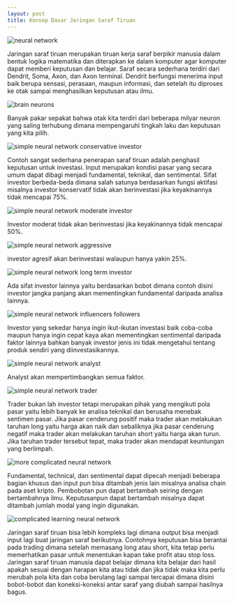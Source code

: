 ```yaml
---
layout: post
title: Konsep Dasar Jaringan Saraf Tiruan
---
```

![neural network](https://images.hive.blog/DQmRofEzcaPgZPui3k6Dxe6t9ofQyo4rnkDxM111h2UpVA8/0.neural-network.png)

Jaringan saraf tiruan merupakan tiruan kerja saraf berpikir manusia dalam bentuk logika matematika dan diterapkan ke dalam komputer agar komputer dapat memberi keputusan dan belajar. Saraf secara sederhana terdiri dari Dendrit, Soma, Axon, dan Axon terminal. Dendrit berfungsi menerima input baik berupa sensasi, perasaan, maupun informasi, dan setelah itu diproses ke otak sampai menghasilkan keputusan atau ilmu.

![brain neurons](https://images.hive.blog/DQmSerF9VYRhR8gPS1GvAudzQ4LY8r3e9dNsSZ3ypqSbdbh/1.brain-neurons.png)

Banyak pakar sepakat bahwa otak kita terdiri dari beberapa milyar neuron yang saling terhubung dimana mempengaruhi tingkah laku dan keputusan yang kita pilih.

![simple neural network conservative investor](https://images.hive.blog/DQmRZGEonFTppdhDM6jYq1EBBU81csFdENnFi8zNSKsDMJD/2.simple-nn-conservative-investor.png)

Contoh sangat sederhana penerapan saraf tiruan adalah penghasil keputusan untuk investasi. Input merupakan kondisi pasar yang secara umum dapat dibagi menjadi fundamental, teknikal, dan sentimental. Sifat investor berbeda-beda dimana salah satunya berdasarkan fungsi aktifasi misalnya investor konservatif tidak akan berinvestasi jika keyakinannya tidak mencapai 75%.

![simple neural network moderate investor](https://images.hive.blog/DQmX5GRQUX8YQivqqwwfqpWQJ1MeajjZQA8fqkDTR4HxP3A/3.simple-nn-moderate-investor.png)

Investor moderat tidak akan berinvestasi jika keyakinannya tidak mencapai 50%.

![simple neural network aggressive](https://images.hive.blog/DQmVSP97CTpHwJdabzg3YLV6zW7qnwfNcUVDqydDzPrb7Af/4.simple-nn-aggressive-investor.png)

investor agresif akan berinvestasi walaupun hanya yakin 25%.

![simple neural network long term investor](https://images.hive.blog/DQmRTiGG6bLPUgK7vG7rQFhpgEEmoHN8aR4u8FaVJG4487d/5.simple-nn-long-term-investor.png)

Ada sifat investor lainnya yaitu berdasarkan bobot dimana contoh disini investor jangka panjang akan mementingkan fundamental daripada analisa lainnya.

![simple neural network influencers followers](https://images.hive.blog/DQmZyTg4k2Ws5B3pwiqjceKmvtqbExYw4rcZ98fuCKp4DTB/6.simple-nn-influencers-followers.png)

Investor yang sekedar hanya ingin ikut-ikutan investasi baik coba-coba maupun hanya ingin cepat kaya akan mementingkan sentimental daripada faktor lainnya bahkan banyak investor jenis ini tidak mengetahui tentang produk sendiri yang diinvestasikannya.

![simple neural network analyst](https://images.hive.blog/DQmYg2rk1nfLHZQSmY4jYSSJAjB3hSB1RS4ZdAYyh9m3MHZ/7.simple-nn-analyst.png)

Analyst akan mempertimbangkan semua faktor.

![simple neural network trader](https://images.hive.blog/DQmVNknBkjUpr4Xv8kvBTAHxNPM5Bgi2UBbbTuSuxnZLA6H/8.simple-nn-trader.png)

Trader bukan lah investor tetapi merupakan pihak yang mengikuti pola pasar yaitu lebih banyak ke analisa teknikal dan berusaha menebak sentimen pasar. Jika pasar cenderung positif maka trader akan melakukan taruhan long yaitu harga akan naik dan sebaliknya jika pasar cenderung negatif maka trader akan melakukan taruhan short yaitu harga akan turun. Jika taruhan trader tersebut tepat, maka trader akan mendapat keuntungan yang berlimpah.

![more complicated neural network](https://images.hive.blog/DQmZLhKus8BAx5ffSZDEWxu8sdLUYgFVpsZS3qUPGmn8L91/9.more-complicated-nn.png)

Fundamental, technical, dan sentimental dapat dipecah menjadi beberapa bagian khusus dan input pun bisa ditambah jenis lain misalnya analisa chain pada aset kripto. Pembobotan pun dapat bertambah seiring dengan bertambahnya ilmu. Keputusanpun dapat bertambah misalnya dapat ditambah jumlah modal yang ingin digunakan.

![complicated learning neural network](https://images.hive.blog/DQmYWYjhcb4GijDXR3YPQaGysWWFrPj32e8izzRUqY9siaU/10.complicated-learning-nn.png)

Jaringan saraf tiruan bisa lebih kompleks lagi dimana output bisa menjadi input lagi buat jaringan saraf berikutnya. Contohnya keputusan bisa berantai pada trading dimana setelah memasang long atau short, kita tetap perlu memerhatikan pasar untuk menentukan kapan take profit atau stop loss. Jaringan saraf tiruan manusia dapat belajar dimana kita belajar dari hasil apakah sesuai dengan harapan kita atau tidak dan jika tidak maka kita perlu merubah pola kita dan coba berulang lagi sampai tercapai dimana disini bobot-bobot dan koneksi-koneksi antar saraf yang diubah sampai hasilnya bagus.